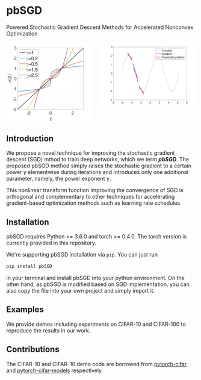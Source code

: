 # pbSGD

Powered Stochastic Gradient Descent Methods for Accelerated Nonconvex Optimization

<div class="row" style="display: flex;">
  <div class="column">
    <img src="img/powerball1.png" alt="Snow" style="width:90%">
  </div>
  <div class="column">
    <img src="img/powerball2.png" alt="Mountains" style="width:100%">
  </div>
</div>

## Introduction

We propose a novel technique for improving the stochastic gradient descent (SGD) mthod to train deep networks, which we term ***pbSGD***. The proposed pbSGD method simply raises the stochastic gradient to a certain power $\gamma$ elementwise during iterations and introduces only one additional parameter, namely, the power exponent $\gamma$.

This nonlinear transform function improving the convergence of SGD is orthogonal and complementary to other techniques for accelerating gradient-based optimization methods such as learning rate schedules.

## Installation

pbSGD requires Python >= 3.6.0 and torch >= 0.4.0. The torch version is currently provided in this repository.

We're supporting pbSGD installation via `pip`. You can just run

```bash
pip install pbSGD
```

in your terminal and install pbSGD into your python environment. On the other hand, as pbSGD is modified based on SGD implementation, you can also copy the file into your own project and simply import it.

## Examples

We provide demos including experiments on CIFAR-10 and CIFAR-100 to reproduce the results in our work.

## Contributions

The CIFAR-10 and CIFAR-10 demo code are borrowed from [pytorch-cifar](https://github.com/kuangliu/pytorch-cifar) and [pytorch-cifar-models](https://github.com/junyuseu/pytorch-cifar-models) respectively.